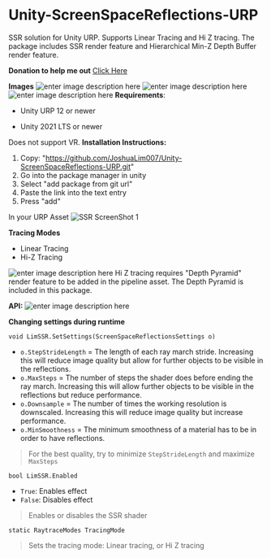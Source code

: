 
# Unity-ScreenSpaceReflections-URP
SSR solution for Unity URP. Supports Linear Tracing and Hi Z tracing. The package includes SSR render feature and Hierarchical Min-Z Depth Buffer render feature.

**Donation to help me out**
[Click Here](https://www.paypal.com/donate/?business=757SZWEAT9TBU&no_recurring=1&item_name=Feel%20free%20to%20donate%20anything%20or%20nothing.&currency_code=USD)

**Images**
![enter image description here](https://i.imgur.com/HmTwsHf.png)
![enter image description here](https://i.imgur.com/IRp0sLc.png)
![enter image description here](https://i.imgur.com/cU5WEE7.png)
**Requirements**:

- Unity URP 12 or newer

- Unity 2021 LTS or newer

Does not support VR.
  **Installation Instructions:**
1. Copy: "https://github.com/JoshuaLim007/Unity-ScreenSpaceReflections-URP.git"
2. Go into the package manager in unity
3. Select "add package from git url"
4. Paste the link into the text entry
5. Press "add"

In your URP Asset
![SSR ScreenShot 1](https://i.imgur.com/3qgwonV.png  "Instructions")

**Tracing Modes**
 - Linear Tracing
 - Hi-Z Tracing
 
![enter image description here](https://i.imgur.com/8ewV9b7.png)
Hi Z tracing requires "Depth Pyramid" render feature to be added in the pipeline asset. The Depth Pyramid is included in this package.

**API:**
![enter image description here](https://i.imgur.com/0hVpaD2.png)

**Changing settings during runtime**

    void LimSSR.SetSettings(ScreenSpaceReflectionsSettings o)

-  `o.StepStrideLength` = The length of each ray march stride. Increasing this will reduce image quality but allow for further objects to be visible in the reflections.
-  `o.MaxSteps` = The number of steps the shader does before ending the ray march. Increasing this will allow further objects to be visible in the reflections but reduce performance.
-  `o.Downsample` = The number of times the working resolution is downscaled. Increasing this will reduce image quality but increase performance.
-  `o.MinSmoothness` = The minimum smoothness of a material has to be in order to have reflections.
> For the best quality, try to minimize `StepStrideLength` and maximize `MaxSteps`

    bool LimSSR.Enabled

- `True`: Enables effect
- `False`: Disables effect
> Enables or disables the SSR shader

    static RaytraceModes TracingMode

> Sets the tracing mode: Linear tracing, or Hi Z tracing
